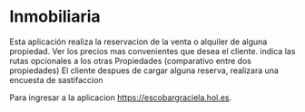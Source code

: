 # Inmobiliaria

Esta aplicación realiza la reservacion de la venta o alquiler de alguna propiedad.
Ver los precios mas convenientes que desea el cliente.
indica las rutas opcionales a los otras Propiedades (comparativo entre dos propiedades)
El cliente despues de cargar alguna reserva, realizara una encuesta de sastifaccion


Para ingresar a la aplicacion 
 https://escobargraciela.hol.es.